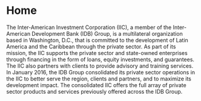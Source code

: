 # Home
The Inter-American Investment Corporation (IIC), a member of the Inter-American Development Bank (IDB) Group, is a multilateral organization based in Washington, D.C., that is committed to the development of Latin America and the Caribbean through the private sector.  As part of its mission, the IIC supports the private sector and state-owned enterprises through financing in the form of loans, equity investments, and guarantees. The IIC also partners with clients to provide advisory and training services.  In January 2016, the IDB Group consolidated its private sector operations in the IIC to better serve the region, clients and partners, and to maximize its development impact. The consolidated IIC offers the full array of private sector products and services previously offered across the IDB Group.
